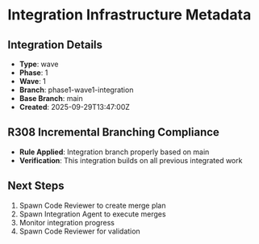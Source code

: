 # Integration Infrastructure Metadata

## Integration Details
- **Type**: wave
- **Phase**: 1
- **Wave**: 1
- **Branch**: phase1-wave1-integration
- **Base Branch**: main
- **Created**: 2025-09-29T13:47:00Z

## R308 Incremental Branching Compliance
- **Rule Applied**: Integration branch properly based on main
- **Verification**: This integration builds on all previous integrated work

## Next Steps
1. Spawn Code Reviewer to create merge plan
2. Spawn Integration Agent to execute merges
3. Monitor integration progress
4. Spawn Code Reviewer for validation